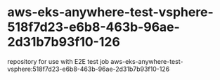 # aws-eks-anywhere-test-vsphere-518f7d23-e6b8-463b-96ae-2d31b7b93f10-126
repository for use with E2E test job aws-eks-anywhere-test-vsphere:518f7d23-e6b8-463b-96ae-2d31b7b93f10-126
